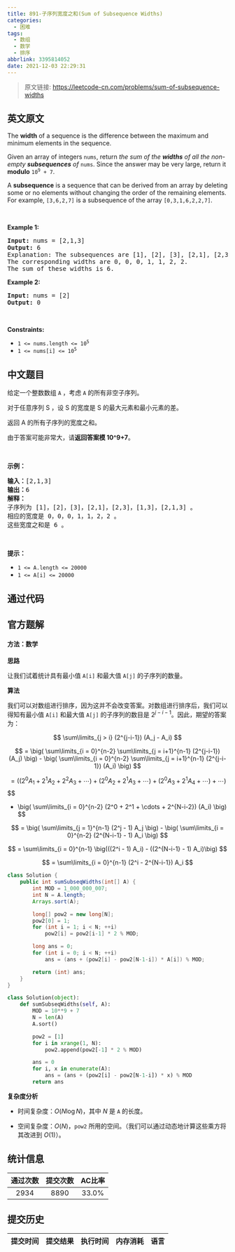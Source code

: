 ```yaml
---
title: 891-子序列宽度之和(Sum of Subsequence Widths)
categories:
  - 困难
tags:
  - 数组
  - 数学
  - 排序
abbrlink: 3395814052
date: 2021-12-03 22:29:31
---
```


> 原文链接: https://leetcode-cn.com/problems/sum-of-subsequence-widths


## 英文原文
<div><p>The <strong>width</strong> of a sequence is the difference between the maximum and minimum elements in the sequence.</p>

<p>Given an array of integers <code>nums</code>, return <em>the sum of the <strong>widths</strong> of all the non-empty <strong>subsequences</strong> of </em><code>nums</code>. Since the answer may be very large, return it <strong>modulo</strong> <code>10<sup>9</sup> + 7</code>.</p>

<p>A <strong>subsequence</strong> is a sequence that can be derived from an array by deleting some or no elements without changing the order of the remaining elements. For example, <code>[3,6,2,7]</code> is a subsequence of the array <code>[0,3,1,6,2,2,7]</code>.</p>

<p>&nbsp;</p>
<p><strong>Example 1:</strong></p>

<pre>
<strong>Input:</strong> nums = [2,1,3]
<strong>Output:</strong> 6
Explanation: The subsequences are [1], [2], [3], [2,1], [2,3], [1,3], [2,1,3].
The corresponding widths are 0, 0, 0, 1, 1, 2, 2.
The sum of these widths is 6.
</pre>

<p><strong>Example 2:</strong></p>

<pre>
<strong>Input:</strong> nums = [2]
<strong>Output:</strong> 0
</pre>

<p>&nbsp;</p>
<p><strong>Constraints:</strong></p>

<ul>
	<li><code>1 &lt;= nums.length &lt;= 10<sup>5</sup></code></li>
	<li><code>1 &lt;= nums[i] &lt;= 10<sup>5</sup></code></li>
</ul>
</div>

## 中文题目
<div><p>给定一个整数数组 <code>A</code> ，考虑 <code>A</code> 的所有非空子序列。</p>

<p>对于任意序列 S ，设 S 的宽度是 S 的最大元素和最小元素的差。</p>

<p>返回 A 的所有子序列的宽度之和。</p>

<p>由于答案可能非常大，请<strong>返回答案模 10^9+7</strong>。</p>

<p>&nbsp;</p>

<p><strong>示例：</strong></p>

<pre><strong>输入：</strong>[2,1,3]
<strong>输出：</strong>6
<strong>解释：
</strong>子序列为 [1]，[2]，[3]，[2,1]，[2,3]，[1,3]，[2,1,3] 。
相应的宽度是 0，0，0，1，1，2，2 。
这些宽度之和是 6 。
</pre>

<p>&nbsp;</p>

<p><strong>提示：</strong></p>

<ul>
	<li><code>1 &lt;= A.length &lt;= 20000</code></li>
	<li><code>1 &lt;= A[i] &lt;= 20000</code></li>
</ul>
</div>

## 通过代码
<RecoDemo>
</RecoDemo>


## 官方题解
#### 方法：数学

**思路**

让我们试着统计具有最小值 `A[i]` 和最大值 `A[j]` 的子序列的数量。

**算法**

我们可以对数组进行排序，因为这并不会改变答案。对数组进行排序后，我们可以得知有最小值 `A[i]` 和最大值 `A[j]` 的子序列的数目是 $2^{j-i-1}$。因此，期望的答案为：

$$
\sum\limits_{j > i} (2^{j-i-1}) (A_j - A_i)
$$

$$
= \big( \sum\limits_{i = 0}^{n-2} \sum\limits_{j = i+1}^{n-1} (2^{j-i-1}) (A_j) \big) - \big( \sum\limits_{i = 0}^{n-2} \sum\limits_{j = i+1}^{n-1} (2^{j-i-1}) (A_i) \big)
$$

$$
= \big( (2^0 A_1 + 2^1 A_2 + 2^2 A_3 + \cdots) + (2^0 A_2 + 2^1 A_3 + \cdots) + (2^0 A_3 + 2^1 A_4 + \cdots) + \cdots \big)
$$
$$
 - \big( \sum\limits_{i = 0}^{n-2} (2^0 + 2^1 + \cdots + 2^{N-i-2}) (A_i) \big)
$$

$$
= \big( \sum\limits_{j = 1}^{n-1} (2^j - 1) A_j \big) - \big( \sum\limits_{i = 0}^{n-2} (2^{N-i-1} - 1) A_i \big)
$$

$$
= \sum\limits_{i = 0}^{n-1} \big(((2^i - 1) A_i) - ((2^{N-i-1} - 1) A_i)\big)
$$

$$
= \sum\limits_{i = 0}^{n-1} (2^i - 2^{N-i-1}) A_i
$$

```java [DorYCcF2-Java]
class Solution {
    public int sumSubseqWidths(int[] A) {
        int MOD = 1_000_000_007;
        int N = A.length;
        Arrays.sort(A);

        long[] pow2 = new long[N];
        pow2[0] = 1;
        for (int i = 1; i < N; ++i)
            pow2[i] = pow2[i-1] * 2 % MOD;

        long ans = 0;
        for (int i = 0; i < N; ++i)
            ans = (ans + (pow2[i] - pow2[N-1-i]) * A[i]) % MOD;

        return (int) ans;
    }
}
```
```python [DorYCcF2-Python]
class Solution(object):
    def sumSubseqWidths(self, A):
        MOD = 10**9 + 7
        N = len(A)
        A.sort()

        pow2 = [1]
        for i in xrange(1, N):
            pow2.append(pow2[-1] * 2 % MOD)

        ans = 0
        for i, x in enumerate(A):
            ans = (ans + (pow2[i] - pow2[N-1-i]) * x) % MOD
        return ans
```


**复杂度分析**

* 时间复杂度：$O(N \log N)$，其中 $N$ 是 `A` 的长度。

* 空间复杂度：$O(N)$，`pow2` 所用的空间。（我们可以通过动态地计算这些乘方将其改进到 $O(1)$）。

## 统计信息
| 通过次数 | 提交次数 | AC比率 |
| :------: | :------: | :------: |
|    2934    |    8890    |   33.0%   |

## 提交历史
| 提交时间 | 提交结果 | 执行时间 |  内存消耗  | 语言 |
| :------: | :------: | :------: | :--------: | :--------: |
